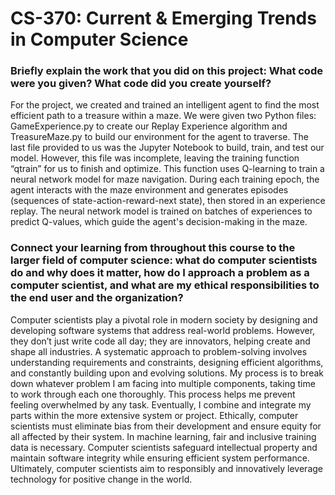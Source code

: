 # CS-370: Current & Emerging Trends in Computer Science

### Briefly explain the work that you did on this project: What code were you given? What code did you create yourself?
For the project, we created and trained an intelligent agent to find the most efficient path to a treasure within a maze. We were given two Python files: GameExperience.py to create our Replay Experience algorithm and TreasureMaze.py to build our environment for the agent to traverse. The last file provided to us was the Jupyter Notebook to build, train, and test our model. However, this file was incomplete, leaving the training function “qtrain” for us to finish and optimize. This function uses Q-learning to train a neural network model for maze navigation. During each training epoch, the agent interacts with the maze environment and generates episodes (sequences of state-action-reward-next state), then stored in an experience replay. The neural network model is trained on batches of experiences to predict Q-values, which guide the agent's decision-making in the maze.

### Connect your learning from throughout this course to the larger field of computer science: what do computer scientists do and why does it matter, how do I approach a problem as a computer scientist, and what are my ethical responsibilities to the end user and the organization?
Computer scientists play a pivotal role in modern society by designing and developing software systems that address real-world problems. However, they don’t just write code all day; they are innovators, helping create and shape all industries. A systematic approach to problem-solving involves understanding requirements and constraints, designing efficient algorithms, and constantly building upon and evolving solutions. My process is to break down whatever problem I am facing into multiple components, taking time to work through each one thoroughly. This process helps me prevent feeling overwhelmed by any task. Eventually, I combine and integrate my parts within the more extensive system or project.
Ethically, computer scientists must eliminate bias from their development and ensure equity for all affected by their system. In machine learning, fair and inclusive training data is necessary. Computer scientists safeguard intellectual property and maintain software integrity while ensuring efficient system performance. Ultimately, computer scientists aim to responsibly and innovatively leverage technology for positive change in the world.
